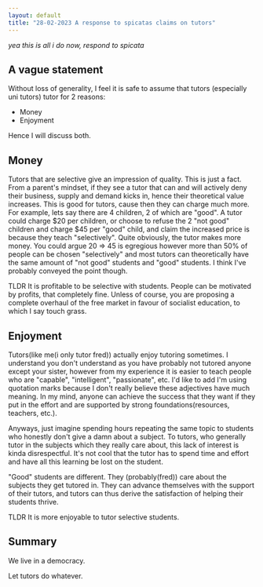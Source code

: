 ```yaml
---
layout: default
title: "28-02-2023 A response to spicatas claims on tutors"
---
```


*yea this is all i do now, respond to spicata*

## A vague statement
Without loss of generality, I feel it is safe to assume that tutors (especially uni tutors) tutor for 2 reasons:
- Money
- Enjoyment

Hence I will discuss both.

## Money
Tutors that are selective give an impression of quality. This is just a fact. From a parent's mindset, if they see a tutor that can and will actively deny their business, supply and demand kicks in, hence their theoretical value increases. This is good for tutors, cause then they can charge much more. For example, lets say there are 4 children, 2 of which are "good". A tutor could charge $20 per children, or choose to refuse the 2 "not good" children and charge $45 per "good" child, and claim the increased price is because they teach "selectively". Quite obviously, the tutor makes more money. You could argue 20 => 45 is egregious however more than 50% of people can be chosen "selectively" and most tutors can theoretically have the same amount of "not good" students and "good" students. I think I've probably conveyed the point though.

TLDR It is profitable to be selective with students. People can be motivated by profits, that completely fine. Unless of course, you are proposing a complete overhaul of the free market in favour of socialist education, to which I say touch grass.

## Enjoyment
Tutors(like me(i only tutor fred)) actually enjoy tutoring sometimes. I understand you don't understand as you have probably not tutored anyone except your sister, however from my experience it is easier to teach people who are "capable", "intelligent", "passionate", etc. I'd like to add I'm  using quotation marks because I don't really believe these adjectives have much meaning. In my mind, anyone can achieve the success that they want if they put in the effort and are supported by strong foundations(resources, teachers, etc.).

Anyways, just imagine spending hours repeating the same topic to students who honestly don't give a damn about a subject. To tutors, who generally tutor in the subjects which they really care about, this lack of interest is kinda disrespectful. It's not cool that the tutor has to spend time and effort and have all this learning be lost on the student.

"Good" students are different. They (probably(fred)) care about the subjects they get tutored in. They can advance themselves with the support of their tutors, and tutors can thus derive the satisfaction of helping their students thrive. 

TLDR It is more enjoyable to tutor selective students.

## Summary
We live in a democracy.

Let tutors do whatever.
